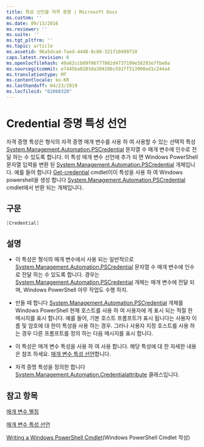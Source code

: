 ```yaml
---
title: 특성 선언을 자격 증명 | Microsoft Docs
ms.custom: ''
ms.date: 09/13/2016
ms.reviewer: ''
ms.suite: ''
ms.tgt_pltfrm: ''
ms.topic: article
ms.assetid: 96a5dcad-faed-44d8-8c80-321f10499710
caps.latest.revision: 6
ms.openlocfilehash: 49a62ccb09f06f77862d4737199e58293e7fbe0a
ms.sourcegitcommit: e7445ba8203da304286c591ff513900ad1c244a4
ms.translationtype: MT
ms.contentlocale: ko-KR
ms.lasthandoff: 04/23/2019
ms.locfileid: "62068320"
---
```

# <a name="credential-attribute-declaration"></a>Credential 증명 특성 선언

자격 증명 특성은 형식의 자격 증명 매개 변수를 사용 하 여 사용할 수 있는 선택적 특성 [System.Management.Automation.PSCredential](/dotnet/api/System.Management.Automation.PSCredential) 문자열 수 매개 변수에 인수로 전달 하는 수 있도록 합니다. 이 특성 매개 변수 선언에 추가 되 면 Windows PowerShell 문자열 입력을 변환 된 [System.Management.Automation.PSCredential](/dotnet/api/System.Management.Automation.PSCredential) 개체입니다. 예를 들어 합니다 [Get-credential](/powershell/module/Microsoft.PowerShell.Security/Get-Credential) cmdlet이이 특성을 사용 하 여 Windows powershell을 생성 합니다 [System.Management.Automation.PSCredential](/dotnet/api/System.Management.Automation.PSCredential) cmdlet에서 반환 되는 개체입니다.

## <a name="syntax"></a>구문

```csharp
[Credential]
```

## <a name="remarks"></a>설명

- 이 특성은 형식의 매개 변수에서 사용 되는 일반적으로 [System.Management.Automation.PSCredential](/dotnet/api/System.Management.Automation.PSCredential) 문자열 수 매개 변수에 인수로 전달 하는 수 있도록 합니다. 경우는 [System.Management.Automation.PSCredential](/dotnet/api/System.Management.Automation.PSCredential) 개체는 매개 변수에 전달 되며, Windows PowerShell 아무 작업도 수행 하지.

- 만들 때 합니다 [System.Management.Automation.PSCredential](/dotnet/api/System.Management.Automation.PSCredential) 개체를 Windows PowerShell 현재 호스트를 사용 하 여 사용자에 게 표시 되는 적절 한 메시지를 표시 합니다. 예를 들어, 기본 호스트 프롬프트가 표시 됩니다는 사용자 이름 및 암호에 대 한이 특성을 사용 하는 경우. 그러나 사용자 지정 호스트를 사용 하는 경우 다른 프롬프트를 정의 하는 다음 메시지를 표시 합니다.

- 이 특성은 매개 변수 특성을 사용 하 여 사용 합니다. 해당 특성에 대 한 자세한 내용은 참조 하세요. [매개 변수 특성 선언](./parameter-attribute-declaration.md)합니다.

- 자격 증명 특성을 정의한 합니다 [System.Management.Automation.Credentialattribute](/dotnet/api/System.Management.Automation.CredentialAttribute) 클래스입니다.

## <a name="see-also"></a>참고 항목

[매개 변수 별칭](./parameter-aliases.md)

[매개 변수 특성 선언](./parameter-attribute-declaration.md)

[Writing a Windows PowerShell Cmdlet](./writing-a-windows-powershell-cmdlet.md)(Windows PowerShell Cmdlet 작성)
